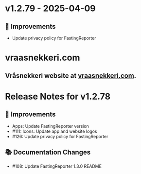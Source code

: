 # v1.2.79 - 2025-04-09
## 🔨 Improvements
- Update privacy policy for FastingReporter

# vraasnekkeri.com
## Vråsnekkeri website at [vraasnekkeri.com](https://www.vraasnekkeri.com).

# Release Notes for v1.2.78
## 🔨 Improvements
- Apps: Update FastingReporter version
- #111: Icons: Update app and website logos
- #126: Update privacy policy for FastingReporter

## 📚 Documentation Changes
- #108: Update FastingReporter 1.3.0 README